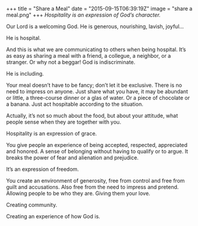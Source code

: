 +++
title = "Share a Meal"
date = "2015-09-15T06:39:19Z"
image = "share a meal.png"
+++
*Hospitality is an expression of God’s character.*

Our Lord is a welcoming God. He is generous, nourishing, lavish, joyful…

He is hospital.

And this is what we are communicating to others when being hospital. It’s as easy as sharing a meal with a friend, a collegue, a neighbor, or a stranger. Or why not a beggar! God is indiscriminate.

He is including.

Your meal doesn’t have to be fancy; don’t let it be exclusive. There is no need to impress on anyone. Just share what you have, it may be abundant or little, a three-course dinner or a glas of water. Or a piece of chocolate or a banana. Just act hospitable according to the situation.

Actually, it’s not so much about the food, but about your attitude, what people sense when they are together with you.

Hospitality is an expression of grace.

You give people an experience of being accepted, respected, appreciated and honored. A sense of belonging without having to qualify or to argue. It breaks the power of fear and alienation and prejudice.

It’s an expression of freedom.

You create an environment of generosity, free from control and free from guilt and accusations. Also free from the need to impress and pretend. Allowing people to be who they are. Giving them your love.

Creating community.

Creating an experience of how God is.
